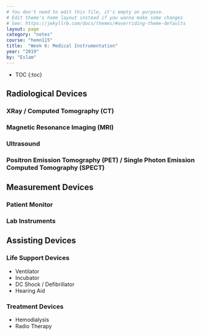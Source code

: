 ```yaml
---
# You don't need to edit this file, it's empty on purpose.
# Edit theme's home layout instead if you wanna make some changes
# See: https://jekyllrb.com/docs/themes/#overriding-theme-defaults
layout: page
category: "notes"
course: "hemn115"
title:  "Week 6: Medical Instrumentation"
year: "2019"
by: "Eslam"
---
```


* TOC
{:toc}

## Radiological Devices

### XRay / Computed Tomography (CT)

### Magnetic Resonance Imaging (MRI)

### Ultrasound 

### Positron Emission Tomography (PET) / Single Photon Emission Computed Tomography (SPECT)

## Measurement Devices
### Patient Monitor 
### Lab Instruments
## Assisting Devices 
### Life Support Devices
* Ventilator
* Incubator
* DC Shock / Defibrillator
* Hearing Aid
### Treatment Devices
* Hemodialysis
* Radio Therapy 